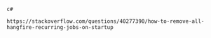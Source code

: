 ﻿````` 
c#

https://stackoverflow.com/questions/40277390/how-to-remove-all-hangfire-recurring-jobs-on-startup

```````

